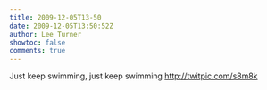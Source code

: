 ```yaml
---
title: 2009-12-05T13-50
date: 2009-12-05T13:50:52Z
author: Lee Turner
showtoc: false
comments: true
---
```


Just keep swimming, just keep swimming  http://twitpic.com/s8m8k

